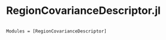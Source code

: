 # RegionCovarianceDescriptor.jl

```@index
```

```@autodocs
Modules = [RegionCovarianceDescriptor]
```
